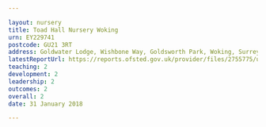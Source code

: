```yaml
---

layout: nursery
title: Toad Hall Nursery Woking
urn: EY229741
postcode: GU21 3RT
address: Goldwater Lodge, Wishbone Way, Goldsworth Park, Woking, Surrey, GU21 3RT
latestReportUrl: https://reports.ofsted.gov.uk/provider/files/2755775/urn/EY229741.pdf
teaching: 2
development: 2
leadership: 2
outcomes: 2
overall: 2
date: 31 January 2018

---
```

